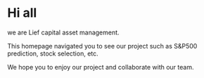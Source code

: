 # Hi all

we are Lief capital asset management. 

This homepage navigated you to see our project such as S&P500 prediction, stock selection, etc.

We hope you to enjoy our project and collaborate with our team.
